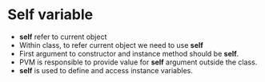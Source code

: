 # Self variable

- **self** refer to current object
- Within class, to refer current object we need to use **self**
- First argument to constructor and instance method should be **self**.
- PVM is responsible to provide value for **self** argument outside the class.
- **self** is used to define and access instance variables.
